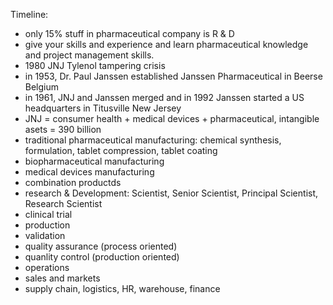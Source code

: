 Timeline: 

* only 15% stuff in pharmaceutical company is R & D
* give your skills and experience and learn pharmaceutical knowledge and project management skills. 
* 1980 JNJ Tylenol tampering crisis
* in 1953, Dr. Paul Janssen established Janssen Pharmaceutical in Beerse Belgium 
* in 1961, JNJ and Janssen merged and in 1992 Janssen started a US headquarters in Titusville New Jersey
* JNJ = consumer health + medical devices + pharmaceutical, intangible asets = 390 billion
* traditional pharmaceutical manufacturing: chemical synthesis, formulation, tablet compression, tablet coating
* biopharmaceutical manufacturing
* medical devices manufacturing
* combination productds
* research & Development: Scientist, Senior Scientist, Principal Scientist, Research Scientist
* clinical trial
* production
* validation
* quality assurance (process oriented)
* quanlity control (production oriented)
* operations
* sales and markets
* supply chain, logistics, HR, warehouse, finance





